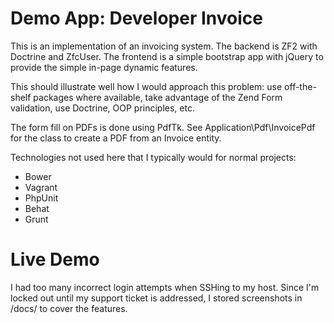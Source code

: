 Demo App: Developer Invoice
=======================

This is an implementation of an invoicing system. The backend is ZF2 with Doctrine and ZfcUser. The frontend is a simple
bootstrap app with jQuery to provide the simple in-page dynamic features.

This should illustrate well how I would approach this problem: use off-the-shelf packages where available, take
advantage of the Zend Form validation, use Doctrine, OOP principles, etc.

The form fill on PDFs is done using PdfTk. See Application\Pdf\InvoicePdf for the class to create a PDF from an Invoice
entity.

Technologies not used here that I typically would for normal projects:
- Bower
- Vagrant
- PhpUnit
- Behat
- Grunt

Live Demo
=========
I had too many incorrect login attempts when SSHing to my host. Since I'm locked out until my support ticket is
addressed, I stored screenshots in /docs/ to cover the features.